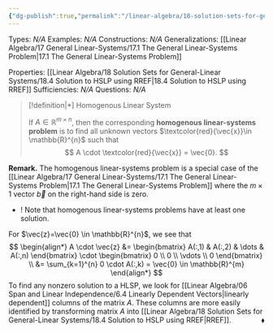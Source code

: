 ```yaml
---
{"dg-publish":true,"permalink":"/linear-algebra/18-solution-sets-for-general-linear-systems/18-3-homogenous-linear-system/","tags":["Type/Definition","Topic/Linear_Algebra"]}
---
```


Types: *N/A*
Examples: *N/A*
Constructions: *N/A*
Generalizations: [[Linear Algebra/17 General Linear-Systems/17.1 The General Linear-Systems Problem\|17.1 The General Linear-Systems Problem]]

Properties: [[Linear Algebra/18 Solution Sets for General-Linear Systems/18.4 Solution to HSLP using RREF\|18.4 Solution to HSLP using RREF]]
Sufficiencies: *N/A*
Questions: *N/A*

> [!definition|*] Homogenous Linear System
> 
> If $A \in \mathbb{R}^{m \times n}$, then the corresponding **homogenous linear-systems problem** is to find all unknown vectors $\textcolor{red}{\vec{x}}\in \mathbb{R}^{n}$ such that
> $$
> A \cdot \textcolor{red}{\vec{x}} = \vec{0}.
> $$

**Remark.** The homogenous linear-systems problem is a special case of the [[Linear Algebra/17 General Linear-Systems/17.1 The General Linear-Systems Problem\|17.1 The General Linear-Systems Problem]] where the $m \times 1$ vector $\vec{b}$ on the right-hand side is zero. 
- ! Note that homogenous linear-systems problems have at least one solution.

For $\vec{z}=\vec{0} \in \mathbb{R}^{n}$, we see that
$$
\begin{align*}
A \cdot  \vec{z} &=  \begin{bmatrix}
A(:,1) & A(:,2) & \dots & A(:,n)
\end{bmatrix} \cdot \begin{bmatrix}
0 \\
0 \\
\vdots \\
0
\end{bmatrix} \\
&=  \sum_{k=1}^{n} 0 \cdot A(:,k) = \vec{0} \in \mathbb{R}^{m}
\end{align*}
$$
To find any nonzero solution to a HLSP, we look for [[Linear Algebra/06 Span and Linear Independence/6.4 Linearly Dependent Vectors\|linearly dependent]] columns of the matrix $A$. These columns are more easily identified by transforming matrix $A$ into [[Linear Algebra/18 Solution Sets for General-Linear Systems/18.4 Solution to HSLP using RREF\|RREF]].
 <span style='float:right;'>$\blacklozenge$</span>